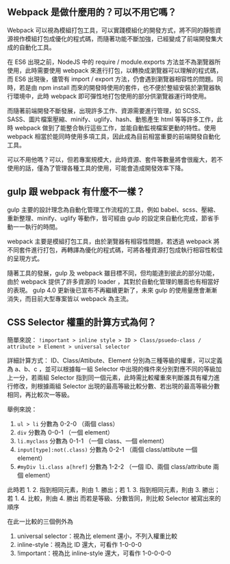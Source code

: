 ## Webpack 是做什麼用的？可以不用它嗎？
Webpack 可以視為模組打包工具，可以實踐模組化的開發方式，將不同的靜態資源視作模組打包成優化的程式碼，而隨著功能不斷加強，已經變成了前端開發集大成的自動化工具。

在 ES6 出現之前，NodeJS 中的 require / module.exports 方法並不為瀏覽器所使用，此時需要使用 webpack 來進行打包，以轉換成瀏覽器可以理解的程式碼，而 ES6 出現後，儘管有 import / export 方法，仍會遇到瀏覽器相容性的問題。同時，若是由 npm install 而來的開發時使用的套件，也不便於整組安裝於瀏覽器執行環境中，此時 webpack 即可彈性地打包使用的部分供瀏覽器運行時使用。

而隨著前端開發不斷發展，出現許多工作、資源需要進行管理，如 SCSS、SASS、圖片檔案壓縮、minify、uglify、hash、動態產生 html 等等許多工作，此時 webpack 做到了能整合執行這些工作，並能自動監視檔案更動的特性。使用 webpack 相當於能同時使用多項工具，因此成為目前相當重要的前端開發自動化工具。

可以不用他嗎？可以，但若專案規模大，此時資源、套件等數量將會很龐大，若不使用的話，僅為了管理各種工具的使用，可能會造成開發效率下降。

## gulp 跟 webpack 有什麼不一樣？
gulp 主要的設計理念為自動化管理工作流程的工具，例如 babel、scss、壓縮、重新整理、minify、uglify 等動作，皆可經由 gulp 的設定來自動化完成，節省手動一一執行的時間。

webpack 主要是模組打包工具，由於瀏覽器有相容性問題，若透過 webpack 將不同套件進行打包，再轉譯為優化的程式碼，可將各種資源打包成執行相容性較佳的呈現方式。

隨著工具的發展，gulp 及 webpack 雖目標不同，但均能達到彼此的部分功能，由於 webpack 提供了許多資源的 loader ，其對於自動化管理的層面也有相當好的表現。
gulp 4.0 更新後已宣布不再繼續更新了，未來 gulp 的使用量應會漸漸消失，而目前大型專案皆以 webpack 為主流。

## CSS Selector 權重的計算方式為何？
簡單來說：
``` !important > inline style > ID > Class/psuedo-class / attribute > Element > universal selector ```

詳細計算方式：
ID、Class/Attibute、Element 分別為三種等級的權重，可以定義為 a、b、c ，並可以根據每一組 Selector 中出現的條件來分別對應不同的等級加上一分，若兩組 Selector 指到同一個元素，此時需比較權重來判斷誰具有權力進行修改，則根據兩組 Selector 出現的最高等級比較分數、若出現的最高等級分數相同，再比較次一等級。

舉例來說：
1. ``` ul > li ``` 分數為 0-2-0 （兩個 class）
2. ``` div ``` 分數為 0-0-1 （一個 element）
3. ``` li.myclass ``` 分數為 0-1-1 （一個 class、一個 element）
4. ``` input[type]:not(.class) ``` 分數為 0-2-1 （兩個 class/attibute 一個 element）
4. ``` #myDiv li.class a[href] ``` 分數為 1-2-2 （一個 ID、兩個 class/attribute 兩個 element）

此時若 1. 2. 指到相同元素，則由 1. 勝出；若 1. 3. 指到相同元素，則由 3. 勝出；若 1. 4. 比較，則由 4. 勝出
而若是等級、分數皆同，則比較 Selector 被寫出來的順序

在此一比較的三個例外為 
1. universal selector：視為比 element 還小，不列入權重比較
2. inline-style：視為比 ID 還大，可看作 1-0-0-0
3. !important：視為比 inline-style 還大，可看作 1-0-0-0-0
